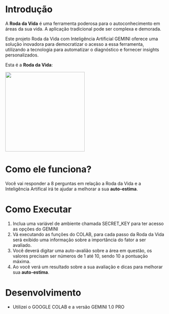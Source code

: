 # Introdução

A **Roda da Vida** é uma ferramenta poderosa para o autoconhecimento em áreas da sua vida. A aplicação tradicional pode ser complexa e demorada.

Este projeto Roda da Vida com Inteligência Artificial GEMINI oferece uma solução inovadora para democratizar o acesso a essa ferramenta, utilizando a tecnologia para automatizar o diagnóstico e fornecer insights personalizados.

Esta é a **Roda da Vida**:

<img src="https://lirp.cdn-website.com/fd353b1c/dms3rep/multi/opt/Roda+Da+Vida-1920w.jpe" height="250">    

# Como ele funciona?

Você vai responder a 8 perguntas em relação a Roda da Vida e a Inteligência Artifical irá te ajudar a melhorar a sua **auto-estima**.

# Como Executar

1) Inclua uma variável de ambiente chamada SECRET_KEY para ter acesso as opções do GEMINI
2) Vá executando as funções do COLAB, para cada passo da Roda da Vida será exibido uma informação sobre a importância do fator a ser avaliado.
3) Você deverá digitar uma auto-avalião sobre a área em questão, os valores precisam ser números de 1 até 10, sendo 10 a pontuação máxima.
4) Ao você verá um resultado sobre a sua avaliação e dicas para melhorar sua **auto-estima**.

# Desenvolvimento

 - Utilizei o GOOGLE COLAB e a versão GEMINI 1.0 PRO
